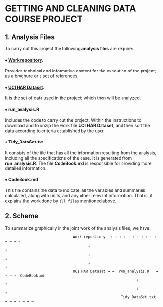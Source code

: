 # **GETTING AND CLEANING DATA COURSE PROJECT**

## 1. Analysis Files
To carry out this project the following **analysis files** are require:

#### ♦ [Work repository](http://archive.ics.uci.edu/ml/datasets/Human+Activity+Recognition+Using+Smartphones).
Provides technical and informative content for the execution of the project; as a brochure or s set of references.

#### ♦ [UCI HAR Dataset](https://d396qusza40orc.cloudfront.net/getdata%2Fprojectfiles%2FUCI%20HAR%20Dataset.zip).
It is the set of data used in the project; which then will be analyzed.

#### ♦ run_analysis.R
Includes the code to carry out the project. Within the instructions to download and to unzip the work file **UCI HAR Dataset**, and then 
sort the data according to criteria established by the user.

#### ♦ Tidy_DataSet.txt
It consists of the file that has all the information resulting from the analysis, including all the specifications of the case. It is generated
from **run_analysis.R**. The file **CodeBook.md** is responsible for providing more detailed information.

#### ♦ CodeBook.md
This file contains the data to indicate, all the variables and summaries calculated, along with units, and any other
relevant information. That is, it explains the work done by `all files` mentioned above.

## 2. Scheme
To summarize graphically in the joint work of the analysis files, we have:

                                   Work repository  → → → → → → → → → → → → → → → 
                                          ↓                                                ↓
                                          ↓                                                ↓
                                          ↓                                                ↓
                                   UCI HAR Dataset → →  run_analysis.R   → → → →  CodeBook.md
                                                                ↓                          ↑
                                                                ↓                          ↑
                                                         Tidy_DataSet.txt → → → → → → →

